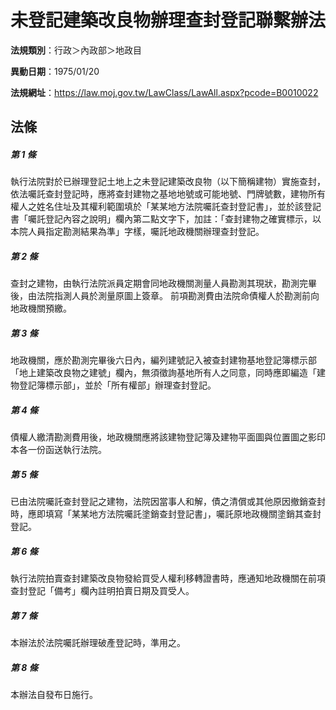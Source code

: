 # 未登記建築改良物辦理查封登記聯繫辦法

**法規類別**：行政＞內政部＞地政目

**異動日期**：1975/01/20  

**法規網址**：https://law.moj.gov.tw/LawClass/LawAll.aspx?pcode=B0010022





## 法條
##### 第 1 條
執行法院對於已辦理登記土地上之未登記建築改良物（以下簡稱建物）實施查封，依法囑託查封登記時，應將查封建物之基地地號或可能地號、門牌號數，建物所有權人之姓名住址及其權利範圍填於「某某地方法院囑託查封登記書」，並於該登記書「囑託登記內容之說明」欄內第二點文字下，加註：「查封建物之確實標示，以本院人員指定勘測結果為準」字樣，囑託地政機關辦理查封登記。

##### 第 2 條
查封之建物，由執行法院派員定期會同地政機關測量人員勘測其現狀，勘測完畢後，由法院指測人員於測量原圖上簽章。
前項勘測費由法院命債權人於勘測前向地政機關預繳。

##### 第 3 條
地政機關，應於勘測完畢後六日內，編列建號記入被查封建物基地登記簿標示部「地上建築改良物之建號」欄內，無須徵詢基地所有人之同意，同時應即編造「建物登記簿標示部」，並於「所有權部」辦理查封登記。

##### 第 4 條
債權人繳清勘測費用後，地政機關應將該建物登記簿及建物平面圖與位置圖之影印本各一份函送執行法院。

##### 第 5 條
已由法院囑託查封登記之建物，法院因當事人和解，債之清償或其他原因撤銷查封時，應即填寫「某某地方法院囑託塗銷查封登記書」，囑託原地政機關塗銷其查封登記。

##### 第 6 條
執行法院拍賣查封建築改良物發給買受人權利移轉證書時，應通知地政機關在前項查封登記「備考」欄內註明拍賣日期及買受人。

##### 第 7 條
本辦法於法院囑託辦理破產登記時，準用之。

##### 第 8 條
本辦法自發布日施行。


